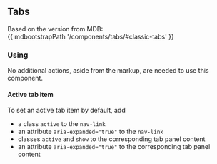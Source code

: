 ## Tabs

Based on the version from MDB:<br>
{{ mdbootstrapPath '/components/tabs/#classic-tabs' }}

### Using

No additional actions, aside from the markup, are needed to use this component.

#### Active tab item

To set an active tab item by default, add

* a class `active` to the `nav-link`
* an attribute `aria-expanded="true"` to the `nav-link`
* classes `active` and `show` to the corresponding tab panel content
* an attribute `aria-expanded="true"` to the corresponding tab panel content
